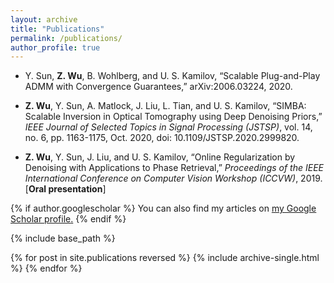 ```yaml
---
layout: archive
title: "Publications"
permalink: /publications/
author_profile: true
---
```


* Y. Sun, **Z. Wu**, B. Wohlberg, and U. S. Kamilov, “Scalable Plug-and-Play ADMM with Convergence Guarantees,” arXiv:2006.03224, 2020.

* **Z. Wu**, Y. Sun, A. Matlock, J. Liu, L. Tian, and U. S. Kamilov, “SIMBA: Scalable Inversion in Optical Tomography using Deep Denoising Priors,” _IEEE Journal of Selected Topics in Signal Processing (JSTSP)_, vol. 14, no. 6, pp. 1163-1175, Oct. 2020, doi: 10.1109/JSTSP.2020.2999820.

* **Z. Wu**, Y. Sun, J. Liu, and U. S. Kamilov, “Online Regularization by Denoising with Applications to Phase Retrieval,” _Proceedings of the IEEE International Conference on Computer Vision Workshop (ICCVW)_, 2019. [**Oral presentation**]

{% if author.googlescholar %}
  You can also find my articles on <u><a href="{{author.googlescholar}}">my Google Scholar profile</a>.</u>
{% endif %}

{% include base_path %}

{% for post in site.publications reversed %}
  {% include archive-single.html %}
{% endfor %}

